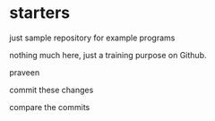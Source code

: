 # starters
just sample repository for example programs

nothing much here, just a training purpose on Github. 

praveen

commit these changes

compare the commits
